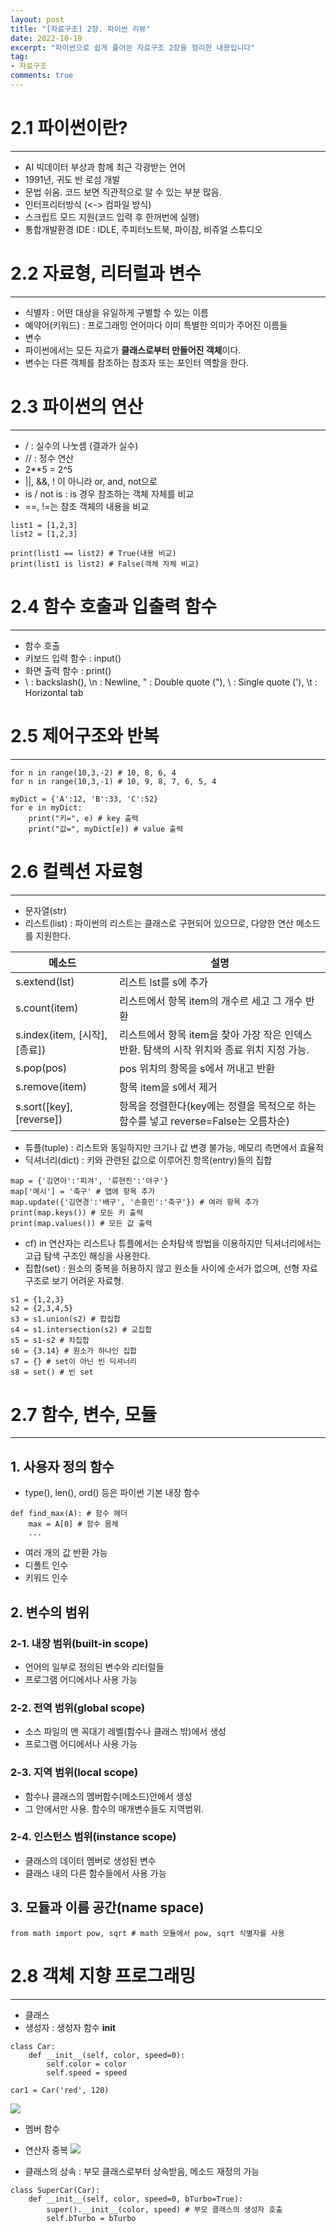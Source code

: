 ```yaml
---
layout: post  
title: "[자료구조] 2장. 파이썬 리뷰"
date: 2022-10-19
excerpt: "파이썬으로 쉽게 풀어쓴 자료구조 2장을 정리한 내용입니다"
tag:
- 자료구조
comments: true
--- 
```


# 2.1 파이썬이란?

---

- AI 빅데이터 부상과 함께 최근 각광받는 언어
- 1991년, 귀도 반 로섬 개발
- 문법 쉬움. 코드 보면 직관적으로 알 수 있는 부분 많음.
- 인터프리터방식 (<-> 컴파일 방식)
- 스크립트 모드 지원(코드 입력 후 한꺼번에 실행)
- 통합개발환경 IDE : IDLE, 주피터노트북, 파이참, 비쥬얼 스튜디오

# 2.2 자료형, 리터럴과 변수

---

- 식별자 : 어떤 대상을 유일하게 구별할 수 있는 이름
- 예약어(키워드) : 프로그래밍 언어마다 이미 특별한 의미가 주어진 이름들
- 변수
- 파이썬에서는 모든 자료가 **클래스로부터 만들어진 객체**이다.
- 변수는 다른 객체를 참조하는 참조자 또는 포인터 역할을 한다.

# 2.3 파이썬의 연산

---

- / : 실수의 나눗셈 (결과가 실수)
- // : 정수 연산
- 2**5 = 2^5
- ||, &&, ! 이 아니라 or, and, not으로
- is / not is : is 경우 참조하는 객체 자체를 비교
- ==, !=는 참조 객체의 내용을 비교

```
list1 = [1,2,3]
list2 = [1,2,3]

print(list1 == list2) # True(내용 비교)
print(list1 is list2) # False(객체 자체 비교)
```
# 2.4 함수 호출과 입출력 함수

---

- 함수 호출
- 키보드 입력 함수 : input()
- 화면 출력 함수 : print()
- \\ : backslash(\), \n : Newline, \" : Double quote ("), \ : Single quote ('), \t : Horizontal tab

# 2.5 제어구조와 반복

---

```
for n in range(10,3,-2) # 10, 8, 6, 4
for n in range(10,3,-1) # 10, 9, 8, 7, 6, 5, 4
```

```
myDict = {'A':12, 'B':33, 'C':52}
for e in myDict:
    print("키=", e) # key 출력
    print("값=", myDict[e]) # value 출력
```

# 2.6 컬렉션 자료형

---

- 문자열(str)
- 리스트(list) : 파이썬의 리스트는 클래스로 구현되어 있으므로, 다양한 연산 메소드를 지원한다.

|메소드|설명|
|---|-------|
|s.extend(lst)|리스트 lst를 s에 추가|
|s.count(item)|리스트에서 항목 item의 개수르 세고 그 개수 반환|
|s.index(item, [시작], [종료])|리스트에서 항목 item을 찾아 가장 작은 인덱스 반환. 탐색의 시작 위치와 종료 위치 지정 가능.|
|s.pop(pos)|pos 위치의 항목을 s에서 꺼내고 반환|
|s.remove(item)|항목 item을 s에서 제거|
|s.sort([key], [reverse])|항목을 정렬한다(key에는 정렬을 목적으로 하는 함수를 넣고 reverse=False는 오름차순)|

- 튜플(tuple) : 리스트와 동일하지만 크기나 값 변경 불가능, 메모리 측면에서 효율적
- 딕셔너리(dict) : 키와 관련된 값으로 이루어진 항목(entry)들의 집합
```
map = {'김연아':'피겨', '류현진':'야구'}
map['메시'] = '축구' # 맵에 항목 추가
map.update({'김연경':'배구', '손흥민':'축구'}) # 여러 항목 추가
print(map.keys()) # 모든 키 출력
print(map.values()) # 모든 값 출력
```
- cf) in 연산자는 리스트나 튜플에서는 순차탐색 방법을 이용하지만 딕셔너리에서는 고급 탐색 구조인 해싱을 사용한다. 
- 집합(set) : 원소의 중복을 허용하지 않고 원소들 사이에 순서가 없으며, 선형 자료구조로 보기 어려운 자료형.
```
s1 = {1,2,3}
s2 = {2,3,4,5}
s3 = s1.union(s2) # 합집합
s4 = s1.intersection(s2) # 교집합
s5 = s1-s2 # 차집합
s6 = {3.14} # 원소가 하나인 집합
s7 = {} # set이 아닌 빈 딕셔너리
s8 = set() # 빈 set
```

# 2.7 함수, 변수, 모듈

---

## 1. 사용자 정의 함수

- type(), len(), ord() 등은 파이썬 기본 내장 함수

```
def find_max(A): # 함수 헤더
    max = A[0] # 함수 몸체
    ...
```
- 여러 개의 값 반환 가능
- 디폴트 인수
- 키워드 인수

## 2. 변수의 범위

### 2-1. 내장 범위(built-in scope)
- 언어의 일부로 정의된 변수와 리터럴들
- 프로그램 어디에서나 사용 가능

### 2-2. 전역 범위(global scope)
- 소스 파일의 맨 꼭대기 레벨(함수나 클래스 밖)에서 생성
- 프로그램 어디에서나 사용 가능

### 2-3. 지역 범위(local scope)
- 함수나 클래스의 멤버함수(메소드)안에서 생성
- 그 안에서만 사용. 함수의 매개변수들도 지역범위.

### 2-4. 인스턴스 범위(instance scope)
- 클래스의 데이터 멤버로 생성된 변수
- 클래스 내의 다른 함수들에서 사용 가능

## 3. 모듈과 이름 공간(name space)

```
from math import pow, sqrt # math 모듈에서 pow, sqrt 식별자를 사용
```

# 2.8 객체 지향 프로그래밍

---

- 클래스
- 생성자 : 생성자 함수 __init__
```
class Car:
    def __init__(self, color, speed=0):
        self.color = color
        self.speed = speed

car1 = Car('red', 120)
```

![](https://user-images.githubusercontent.com/77424107/196892593-f634ef35-ec2f-461e-8539-e9d4fa6ba723.png)

- 멤버 함수

- 연산자 중복
![](https://user-images.githubusercontent.com/77424107/196893563-05d300e5-d5cd-4c51-b8a3-174a233be8a0.png)

- 클래스의 상속 : 부모 클래스로부터 상속받음, 메소드 재정의 가능
```
class SuperCar(Car):
    def __init__(self, color, speed=0, bTurbo=True):
        super().__init__(color, speed) # 부모 클래스의 생성자 호출
        self.bTurbo = bTurbo
```
